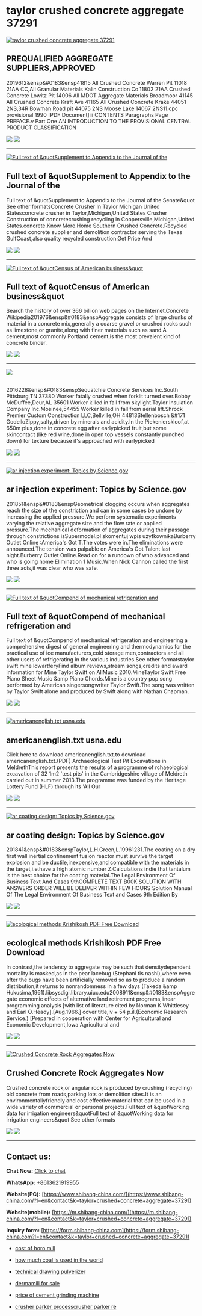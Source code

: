 # taylor crushed concrete aggregate 37291

<a href="https://swt.shibang-china.com/?l=en&img&k=taylor+crushed+concrete+aggregate+37291" target="_blank">![taylor crushed concrete aggregate 37291](http://static.shibang-china.com/all-800x300/18.jpg)</a>

## PREQUALIFIED AGGREGATE SUPPLIERS,APPROVED
2019612&ensp&#0183&ensp41815 All Crushed Concrete Warren Pit 11018 21AA CC,All Granular Materials Kalin Construction Co.11802 21AA Crushed Concrete Lowitz Pit 14006 All MDOT Aggregate Materials Broadmoor 41145 All Crushed Concrete Kraft Ave 41165 All Crushed Concrete Krake 44051 2NS,34R Bowman Road pit 44075 2NS Moose Lake 14067 2NS11.cpc provisional 1990 [PDF Document]iii CONTENTS Paragraphs Page PREFACE.v Part One AN INTRODUCTION TO THE PROVISIONAL CENTRAL PRODUCT CLASSIFICATION


<a href="https://whatsapp.shibangsoft.com/WhatsApp.php" target="_blank" title="WhatsApp">![](http://static.shibang-china.com/icon/whatsapp.png)</a> <a href="https://swt.shibang-china.com/?l=en&icon&k=taylor+crushed+concrete+aggregate+37291" target="_blank">![](http://static.shibang-china.com/icon/chat-en.png)</a>

---

<a href="https://swt.shibang-china.com/?l=en&img&k=taylor+crushed+concrete+aggregate+37291" target="_blank">![Full text of &quotSupplement to Appendix to the Journal of the](http://static.shibang-china.com/all-800x300/1098.jpg)</a>

## Full text of &quotSupplement to Appendix to the Journal of the
Full text of &quotSupplement to Appendix to the Journal of the Senate&quot See other formatsConcrete Crusher In Taylor Michigan United Statesconcrete crusher in Taylor,Michigan,United States Crusher Construction of concretecrushing recycling in Coopersville,Michigan,United States.concrete.Know More.Home Southern Crushed Concrete.Recycled crushed concrete supplier and demolition contractor serving the Texas GulfCoast,also quality recycled construction.Get Price And


<a href="https://whatsapp.shibangsoft.com/WhatsApp.php" target="_blank" title="WhatsApp">![](http://static.shibang-china.com/icon/whatsapp.png)</a> <a href="https://swt.shibang-china.com/?l=en&icon&k=taylor+crushed+concrete+aggregate+37291" target="_blank">![](http://static.shibang-china.com/icon/chat-en.png)</a>

---

<a href="https://swt.shibang-china.com/?l=en&img&k=taylor+crushed+concrete+aggregate+37291" target="_blank">![Full text of &quotCensus of American business&quot](http://static.shibang-china.com/all-800x300/499.jpg)</a>

## Full text of &quotCensus of American business&quot
Search the history of over 366 billion web pages on the Internet.Concrete Wikipedia201976&ensp&#0183&enspAggregate consists of large chunks of material in a concrete mix,generally a coarse gravel or crushed rocks such as limestone,or granite,along with finer materials such as sand.A cement,most commonly Portland cement,is the most prevalent kind of concrete binder.


<a href="https://whatsapp.shibangsoft.com/WhatsApp.php" target="_blank" title="WhatsApp">![](http://static.shibang-china.com/icon/whatsapp.png)</a> <a href="https://swt.shibang-china.com/?l=en&icon&k=taylor+crushed+concrete+aggregate+37291" target="_blank">![](http://static.shibang-china.com/icon/chat-en.png)</a>

---

<a href="https://swt.shibang-china.com/?l=en&img&k=taylor+crushed+concrete+aggregate+37291" target="_blank">![](http://static.shibang-china.com/all-800x300/98.jpg)</a>

## 
2016228&ensp&#0183&enspSequatchie Concrete Services Inc.South Pittsburg,TN 37380 Worker fatally crushed when forklit turned over.Bobby McDuffee,Deur,AL 35601 Worker killed in fall from skylight.Taylor Insulation Company Inc.Mosinee,54455 Worker killed in fall from aerial lift.Shrock Premier Custom Construction LLC,Bellville,OH 44813Stellenbosch &#171 GodelloZippy,salty,driven by minerals and acidity.In the Piekenierskloof,at 650m plus,done in concrete egg after earlypicked fruit,but some skincontact (like red wine,done in open top vessels constantly punched down) for texture because it's approached with earlypicked


<a href="https://whatsapp.shibangsoft.com/WhatsApp.php" target="_blank" title="WhatsApp">![](http://static.shibang-china.com/icon/whatsapp.png)</a> <a href="https://swt.shibang-china.com/?l=en&icon&k=taylor+crushed+concrete+aggregate+37291" target="_blank">![](http://static.shibang-china.com/icon/chat-en.png)</a>

---

<a href="https://swt.shibang-china.com/?l=en&img&k=taylor+crushed+concrete+aggregate+37291" target="_blank">![ar injection experiment: Topics by Science.gov](http://static.shibang-china.com/all-800x300/170.jpg)</a>

## ar injection experiment: Topics by Science.gov
201851&ensp&#0183&enspGeometrical clogging occurs when aggregates reach the size of the constriction and can in some cases be undone by increasing the applied pressure.We perform systematic experiments varying the relative aggregate size and the flow rate or applied pressure.The mechanical deformation of aggregates during their passage through constrictions isSupermodel.pl skomentuj wpis użytkownikaBurberry Outlet Online :America's Got T.The votes were in.The eliminations were announced.The tension was palpable on America's Got Talent last night.Burberry Outlet Online.Read on for a rundown of who advanced and who is going home Elimination 1 Music.When Nick Cannon called the first three acts,it was clear who was safe.


<a href="https://whatsapp.shibangsoft.com/WhatsApp.php" target="_blank" title="WhatsApp">![](http://static.shibang-china.com/icon/whatsapp.png)</a> <a href="https://swt.shibang-china.com/?l=en&icon&k=taylor+crushed+concrete+aggregate+37291" target="_blank">![](http://static.shibang-china.com/icon/chat-en.png)</a>

---

<a href="https://swt.shibang-china.com/?l=en&img&k=taylor+crushed+concrete+aggregate+37291" target="_blank">![Full text of &quotCompend of mechanical refrigeration and](http://static.shibang-china.com/all-800x300/1408.jpg)</a>

## Full text of &quotCompend of mechanical refrigeration and
Full text of &quotCompend of mechanical refrigeration and engineering a comprehensive digest of general engineering and thermodynamics for the practical use of ice manufacturers,cold storage men,contractors and all other users of refrigerating in the various industries.See other formatstaylor swift mine lowartferyFind album reviews,stream songs,credits and award information for Mine Taylor Swift on AllMusic 2010.MineTaylor Swift Free Piano Sheet Music &amp Piano Chords.Mine is a country pop song performed by American singersongwriter Taylor Swift.The song was written by Taylor Swift alone and produced by Swift along with Nathan Chapman.


<a href="https://whatsapp.shibangsoft.com/WhatsApp.php" target="_blank" title="WhatsApp">![](http://static.shibang-china.com/icon/whatsapp.png)</a> <a href="https://swt.shibang-china.com/?l=en&icon&k=taylor+crushed+concrete+aggregate+37291" target="_blank">![](http://static.shibang-china.com/icon/chat-en.png)</a>

---

<a href="https://swt.shibang-china.com/?l=en&img&k=taylor+crushed+concrete+aggregate+37291" target="_blank">![americanenglish.txt usna.edu](http://static.shibang-china.com/all-800x300/672.jpg)</a>

## americanenglish.txt usna.edu
Click here to download americanenglish.txt.to download americanenglish.txt.(PDF) Archaeological Test Pit Excavations in MeldrethThis report presents the results of a programme of rchaeological excavation of 32 1m2 'test pits' in the Cambridgeshire village of Meldreth carried out in summer 2013.The programme was funded by the Heritage Lottery Fund (HLF) through its 'All Our


<a href="https://whatsapp.shibangsoft.com/WhatsApp.php" target="_blank" title="WhatsApp">![](http://static.shibang-china.com/icon/whatsapp.png)</a> <a href="https://swt.shibang-china.com/?l=en&icon&k=taylor+crushed+concrete+aggregate+37291" target="_blank">![](http://static.shibang-china.com/icon/chat-en.png)</a>

---

<a href="https://swt.shibang-china.com/?l=en&img&k=taylor+crushed+concrete+aggregate+37291" target="_blank">![ar coating design: Topics by Science.gov](http://static.shibang-china.com/all-800x300/113.jpg)</a>

## ar coating design: Topics by Science.gov
201841&ensp&#0183&enspTaylor,L.H.Green,L.19961231.The coating on a dry first wall inertial confinement fusion reactor must survive the target explosion and be ductile,inexpensive,and compatible with the materials in the target,i.e.have a high atomic number Z.Calculations indie that tantalum is the best choice for the coating material.The Legal Environment Of Business Text And Cases 9thCOMPLETE TEXT B00K SOLUTION WITH ANSWERS ORDER WILL BE DELIVER WITHIN FEW HOURS Solution Manual Of The Legal Environment Of Business Text and Cases 9th Edition By


<a href="https://whatsapp.shibangsoft.com/WhatsApp.php" target="_blank" title="WhatsApp">![](http://static.shibang-china.com/icon/whatsapp.png)</a> <a href="https://swt.shibang-china.com/?l=en&icon&k=taylor+crushed+concrete+aggregate+37291" target="_blank">![](http://static.shibang-china.com/icon/chat-en.png)</a>

---

<a href="https://swt.shibang-china.com/?l=en&img&k=taylor+crushed+concrete+aggregate+37291" target="_blank">![ecological methods Krishikosh PDF Free Download](http://static.shibang-china.com/all-800x300/477.jpg)</a>

## ecological methods Krishikosh PDF Free Download
In contrast,the tendency to aggregate may be such that densitydependent mortality is masked,as in the pear lacebug (Stephani tis nashi),where even after the bugs have been artificially removed so as to produce a random distribution,it returns to nonrandomness in a few days (Takeda &amp Hukusima,1961).libsysdigi.library.uiuc.edu2008911&ensp&#0183&enspAggregate economic effects of alternative land retirement programs,linear programming analysis [with list of literature cited by Norman K.Whittlesey and Earl O.Heady].[Aug.1966.] cover title,iv + 54 p.il.(Economic Research Service.) [Prepared in cooperation with Center for Agricultural and Economic Development,Iowa Agricultural and


<a href="https://whatsapp.shibangsoft.com/WhatsApp.php" target="_blank" title="WhatsApp">![](http://static.shibang-china.com/icon/whatsapp.png)</a> <a href="https://swt.shibang-china.com/?l=en&icon&k=taylor+crushed+concrete+aggregate+37291" target="_blank">![](http://static.shibang-china.com/icon/chat-en.png)</a>

---

<a href="https://swt.shibang-china.com/?l=en&img&k=taylor+crushed+concrete+aggregate+37291" target="_blank">![Crushed Concrete Rock Aggregates Now](http://static.shibang-china.com/all-800x300/172.jpg)</a>

## Crushed Concrete Rock Aggregates Now
Crushed concrete rock,or angular rock,is produced by crushing (recycling) old concrete from roads,parking lots or demolition sites.It is an environmentallyfriendly and cost effective material that can be used in a wide variety of commercial or personal projects.Full text of &quotWorking data for irrigation engineers&quotFull text of &quotWorking data for irrigation engineers&quot See other formats


<a href="https://whatsapp.shibangsoft.com/WhatsApp.php" target="_blank" title="WhatsApp">![](http://static.shibang-china.com/icon/whatsapp.png)</a> <a href="https://swt.shibang-china.com/?l=en&icon&k=taylor+crushed+concrete+aggregate+37291" target="_blank">![](http://static.shibang-china.com/icon/chat-en.png)</a>

---
## Contact us:

**Chat Now:** [Click to chat](https://swt.shibang-china.com?l=en&contact&k=taylor+crushed+concrete+aggregate+37291)

**WhatsApp:**  [+8613621919955](https://whatsapp.shibangsoft.com/WhatsApp.php)

**Website(PC):** [https://www.shibang-china.com/](https://www.shibang-china.com/?l=en&contact&k=taylor+crushed+concrete+aggregate+37291)

**Website(mobile):** [https://m.shibang-china.com/](https://m.shibang-china.com/?l=en&contact&k=taylor+crushed+concrete+aggregate+37291)

**Inquiry form:** [https://form.shibang-china.com](https://form.shibang-china.com?l=en&contact&k=taylor+crushed+concrete+aggregate+37291)

* [cost of horo mill](../116/cost%20of%20horo%20mill.md)

* [how much coal is used in the world](../114/how%20much%20coal%20is%20used%20in%20the%20world.md)

* [technical drawing pulverizer](../123/technical%20drawing%20pulverizer.md)

* [dermamill for sale](../116/dermamill%20for%20sale.md)

* [price of cement grinding machine](../122/price%20of%20cement%20grinding%20machine.md)

* [crusher parker processcrusher parker re](../119/crusher%20parker%20processcrusher%20parker%20re.md)